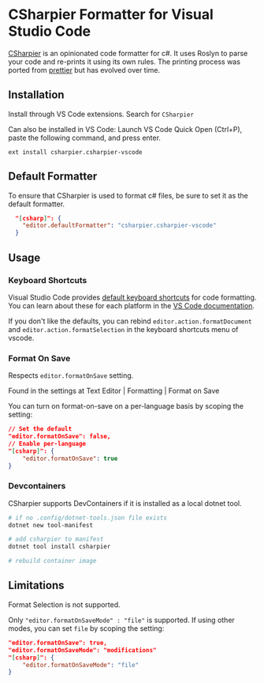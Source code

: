 # CSharpier Formatter for Visual Studio Code

[CSharpier](https://github.com/belav/csharpier) is an opinionated code formatter for c#.
It uses Roslyn to parse your code and re-prints it using its own rules.
The printing process was ported from [prettier](https://prettier.io) but has evolved over time.

## Installation

Install through VS Code extensions. Search for `CSharpier`

Can also be installed in VS Code: Launch VS Code Quick Open (Ctrl+P), paste the following command, and press enter.

```
ext install csharpier.csharpier-vscode
```

## Default Formatter
To ensure that CSharpier is used to format c# files, be sure to set it as the default formatter.

```json
  "[csharp]": {
    "editor.defaultFormatter": "csharpier.csharpier-vscode"
  }
```

## Usage

### Keyboard Shortcuts

Visual Studio Code provides [default keyboard shortcuts](https://code.visualstudio.com/docs/getstarted/keybindings#_keyboard-shortcuts-reference) for code formatting. You can learn about these for each platform in the [VS Code documentation](https://code.visualstudio.com/docs/getstarted/keybindings#_keyboard-shortcuts-reference).

If you don't like the defaults, you can rebind `editor.action.formatDocument` and `editor.action.formatSelection` in the keyboard shortcuts menu of vscode.

### Format On Save

Respects `editor.formatOnSave` setting.

Found in the settings at Text Editor | Formatting | Format on Save

You can turn on format-on-save on a per-language basis by scoping the setting:

```json
// Set the default
"editor.formatOnSave": false,
// Enable per-language
"[csharp]": {
    "editor.formatOnSave": true
}
```

### Devcontainers

CSharpier supports DevContainers if it is installed as a local dotnet tool.
```bash
# if no .config/dotnet-tools.json file exists
dotnet new tool-manifest

# add csharpier to manifest
dotnet tool install csharpier

# rebuild container image
```

## Limitations

Format Selection is not supported.

Only `"editor.formatOnSaveMode" : "file"` is supported. If using other modes, you can set `file` by scoping the setting:
```json
"editor.formatOnSave": true,
"editor.formatOnSaveMode": "modifications"
"[csharp]": {
    "editor.formatOnSaveMode": "file"
}
```
